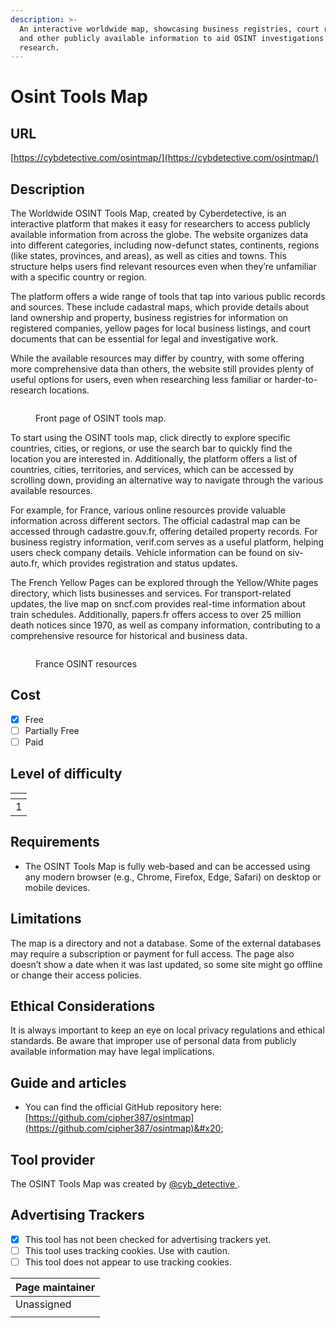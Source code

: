 ```yaml
---
description: >-
  An interactive worldwide map, showcasing business registries, court records,
  and other publicly available information to aid OSINT investigations and
  research.
---
```


# Osint Tools Map

## URL

[https://cybdetective.com/osintmap/](https://cybdetective.com/osintmap/)

## Description

The Worldwide OSINT Tools Map, created by Cyberdetective, is an interactive platform that makes it easy for researchers to access publicly available information from across the globe. The website organizes data into different categories, including now-defunct states, continents, regions (like states, provinces, and areas), as well as cities and towns. This structure helps users find relevant resources even when they’re unfamiliar with a specific country or region.

The platform offers a wide range of tools that tap into various public records and sources. These include cadastral maps, which provide details about land ownership and property, business registries for information on registered companies, yellow pages for local business listings, and court documents that can be essential for legal and investigative work.

While the available resources may differ by country, with some offering more comprehensive data than others, the website still provides plenty of useful options for users, even when researching less familiar or harder-to-research locations.

<figure><img src=".gitbook/assets/osint-map1.png" alt=""><figcaption><p>Front page of OSINT tools map.</p></figcaption></figure>

To start using the OSINT tools map, click directly to explore specific countries, cities, or regions, or use the search bar to quickly find the location you are interested in. Additionally, the platform offers a list of countries, cities, territories, and services, which can be accessed by scrolling down, providing an alternative way to navigate through the various available resources.

For example, for France, various online resources provide valuable information across different sectors. The official cadastral map can be accessed through cadastre.gouv.fr, offering detailed property records. For business registry information, verif.com serves as a useful platform, helping users check company details. Vehicle information can be found on siv-auto.fr, which provides registration and status updates.

The French Yellow Pages can be explored through the Yellow/White pages directory, which lists businesses and services. For transport-related updates, the live map on sncf.com provides real-time information about train schedules. Additionally, papers.fr offers access to over 25 million death notices since 1970, as well as company information, contributing to a comprehensive resource for historical and business data.

<figure><img src=".gitbook/assets/osint-map-france.png" alt=""><figcaption><p>France OSINT resources</p></figcaption></figure>

## Cost

* [x] Free
* [ ] Partially Free
* [ ] Paid

## Level of difficulty

<table><thead><tr><th data-type="rating" data-max="5"></th></tr></thead><tbody><tr><td>1</td></tr></tbody></table>

## Requirements

* The OSINT Tools Map is fully web-based and can be accessed using any modern browser (e.g., Chrome, Firefox, Edge, Safari) on desktop or mobile devices.

## Limitations

The map is a directory and not a database. Some of the external databases may require a subscription or payment for full access. The page also doesn’t show a date when it was last updated, so some site might go offline or change their access policies.

## Ethical Considerations

It is always important to keep an eye on local privacy regulations and ethical standards. Be aware that improper use of personal data from publicly available information may have legal implications.

## Guide and articles

* You can find the official GitHub repository here: [https://github.com/cipher387/osintmap](https://github.com/cipher387/osintmap)&#x20;

## Tool provider

The OSINT Tools Map was created by [@cyb\_detective ](https://cybdetective.com/).

## Advertising Trackers

* [x] This tool has not been checked for advertising trackers yet.
* [ ] This tool uses tracking cookies. Use with caution.
* [ ] This tool does not appear to use tracking cookies.

| Page maintainer |
| --------------- |
| Unassigned      |
|                 |
